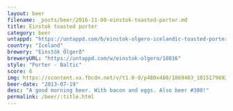 ```yaml
---
layout: beer
filename: _posts/beer/2016-11-09-einstok-toasted-porter.md
title: Einstok toasted porter
category: beer
untappd: "https://untappd.com/b/einstok-olgero-icelandic-toasted-porter/107027"
country: "Iceland"
brewery: "Einstök Ölgerð"
breweryURL: "https://untappd.com/w/einstok-olgero/18816"
style: "Porter - Baltic"
score: 6
img: https://scontent.xx.fbcdn.net/v/t1.0-0/p480x480/1069403_10151798927653745_683815255_n.jpg?oh=3ee9acb648cdb80d50aecae4fe1f552d&oe=593ED416
beer-date: "2013-07-19"
desc: "A good morning beer. With bacon and eggs. Also beer #300!"
permalink: /beer/:title.html
---
```

